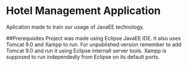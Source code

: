 # Hotel Management Application
Aplication made to train our usage of JavaEE technology.

##Prerequisites
Project was made using Eclipse JavaEE IDE.
It also uses Tomcat 9.0 and Xampp to run. 
For unpublished version remember to add Tomcat 9.0 and run it using Eclipse internall server tools.
Xampp is supposed to run independedly from Eclipse on its default ports. 